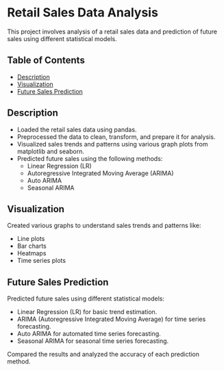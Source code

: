# Retail Sales Data Analysis

This project involves analysis of a retail sales data and prediction of future sales using different statistical models.

## Table of Contents
- [Description](#description)
- [Visualization](#visualization)
- [Future Sales Prediction](#future-sales-prediction)

## Description
- Loaded the retail sales data using pandas.
- Preprocessed the data to clean, transform, and prepare it for analysis.
- Visualized sales trends and patterns using various graph plots from matplotlib and seaborn.
- Predicted future sales using the following methods:
  - Linear Regression (LR)
  - Autoregressive Integrated Moving Average (ARIMA)
  - Auto ARIMA
  - Seasonal ARIMA

## Visualization
Created various graphs to understand sales trends and patterns like:
- Line plots
- Bar charts
- Heatmaps
- Time series plots

## Future Sales Prediction
Predicted future sales using different statistical models:
- Linear Regression (LR) for basic trend estimation.
- ARIMA (Autoregressive Integrated Moving Average) for time series forecasting.
- Auto ARIMA for automated time series forecasting.
- Seasonal ARIMA for seasonal time series forecasting.

Compared the results and analyzed the accuracy of each prediction method.


